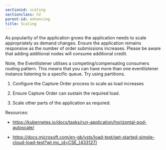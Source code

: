 ```yaml
---
sectionid: scaling
sectionclass: h2
parent-id: enhancing
title: Scaling
---
```


As popularity of the application grows the application needs to scale
appropriately as demand changes. Ensure the application remains responsive as
the number of order submissions increases. Please be aware that adding additional nodes will consume additional credit.

Note, the Eventlistener utilises a competing/compensating consumers
routing pattern. This means that you can have more than one eventlistener instance listening to a specific
queue. Try using partitions.

1.  Configure the Capture Order process to scale as load increases

2.  Ensure Capture Order can sustain the required load.

3.  Scale other parts of the application as required.

Resources:

-   <https://kubernetes.io/docs/tasks/run-application/horizontal-pod-autoscale/>

-   <https://docs.microsoft.com/en-gb/vsts/load-test/get-started-simple-cloud-load-test?wt.mc_id=CSE_(433127)>